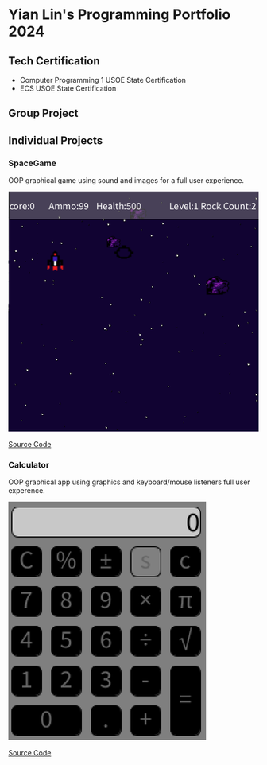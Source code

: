 # Yian Lin's Programming Portfolio 2024

## Tech Certification
* Computer Programming 1 USOE State Certification
* ECS USOE State Certification

## Group Project

## Individual Projects

###  SpaceGame
OOP graphical game using sound and images for a full user experience.

![Gameplay](https://github.com/9726459/programmingortfolio/blob/main/images/sg3.png?raw=true)

[Source Code](https://github.com/9726459/programmingortfolio/blob/main/scr/SpaceGame%202%202.zip)

###  Calculator
OOP graphical app using graphics and keyboard/mouse listeners full user experence.

![Gameplay](https://github.com/9726459/programmingortfolio/blob/main/images/c1.png)

[Source Code]()
